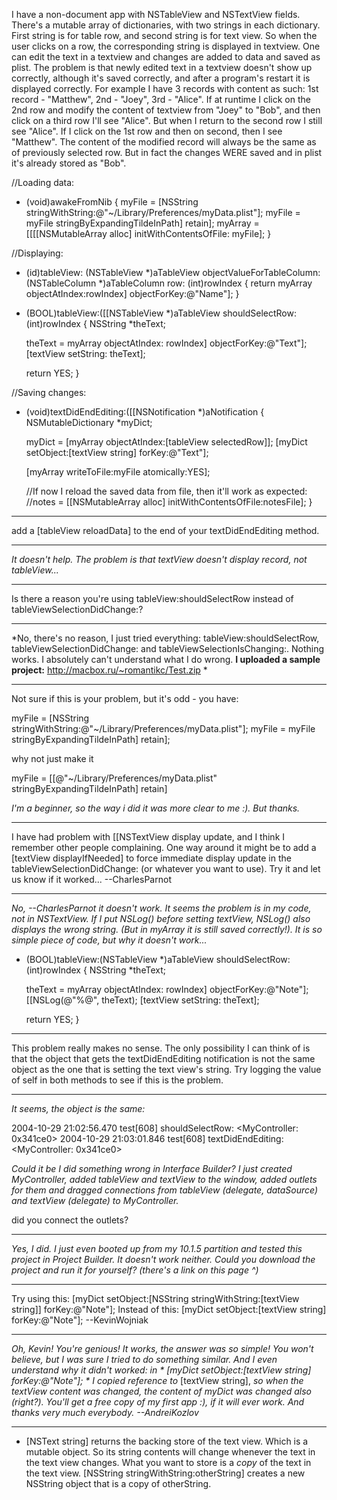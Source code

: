 I have a non-document app with NSTableView and NSTextView fields. There's a mutable array of dictionaries, with two strings in each dictionary. First string is for table row, and second string is for text view. So when the user clicks on a row, the corresponding string is displayed in textview. One can edit the text in a textview and changes are added to data and saved as plist. The problem is that newly edited text in a textview doesn't show up correctly, although it's saved correctly, and after a program's restart it is displayed correctly.
For example I have 3 records with content as such: 1st record - "Matthew", 2nd - "Joey", 3rd - "Alice". If at runtime I click on the 2nd row and modify the content of textview from "Joey" to "Bob", and then click on a third row I'll see "Alice". But when I return to the second row I still see "Alice". If I click on the 1st row and then on second, then I see "Matthew". The content of the modified record will always be the same as of previously selected row. But in fact the changes WERE saved and in plist it's already stored as "Bob".

    
//Loading data:

- (void)awakeFromNib
{
    myFile = [NSString stringWithString:@"~/Library/Preferences/myData.plist"];
    myFile = myFile stringByExpandingTildeInPath] retain];
    myArray = [[[[NSMutableArray alloc] initWithContentsOfFile: myFile];
}

//Displaying:

- (id)tableView: (NSTableView *)aTableView 
        objectValueForTableColumn: (NSTableColumn *)aTableColumn
        row: (int)rowIndex
{
    return myArray objectAtIndex:rowIndex] objectForKey:@"Name"];
}

- (BOOL)tableView:([[NSTableView *)aTableView shouldSelectRow:(int)rowIndex
{
    NSString *theText;

    theText = myArray objectAtIndex: rowIndex] objectForKey:@"Text"];
    [textView setString: theText];

    return YES;
}

//Saving changes:

- (void)textDidEndEditing:([[NSNotification *)aNotification
{
    NSMutableDictionary *myDict;

    myDict = [myArray objectAtIndex:[tableView selectedRow]];
    [myDict setObject:[textView string] forKey:@"Text"];

    [myArray writeToFile:myFile atomically:YES];

    //If now I reload the saved data from file, then it'll work as expected:
    //notes = [[NSMutableArray alloc] initWithContentsOfFile:notesFile];
}


----

add a     [tableView reloadData] to the end of your     textDidEndEditing method.

----

*It doesn't help. The problem is that textView doesn't display record, not tableView...*

----

Is there a reason you're using     tableView:shouldSelectRow instead of     tableViewSelectionDidChange:?

----

*No, there's no reason, I just tried everything:     tableView:shouldSelectRow,      tableViewSelectionDidChange: and     tableViewSelectionIsChanging:. Nothing works.
I absolutely can't understand what I do wrong. **I uploaded a sample project:** http://macbox.ru/~romantikc/Test.zip *

----

Not sure if this is your problem, but it's odd - you have:

    
   myFile = [NSString stringWithString:@"~/Library/Preferences/myData.plist"];
    myFile = myFile stringByExpandingTildeInPath] retain];


why not just make it

    

myFile = [[@"~/Library/Preferences/myData.plist" stringByExpandingTildeInPath] retain]



*I'm a beginner, so the way i did it was more clear to me :). But thanks.*

----
I have had problem with     [[NSTextView display update, and I think I remember other people complaining. One way around it might be to add a     [textView displayIfNeeded] to force immediate display update in the     tableViewSelectionDidChange: (or whatever you want to use). Try it and let us know if it worked... --CharlesParnot

----
*No, --CharlesParnot it doesn't work. It seems the problem is in my code, not in     NSTextView. If I put     NSLog() before setting textView,     NSLog() also displays the wrong string. (But in myArray it is still saved correctly!). It is so simple piece of code, but why it doesn't work...*

    
- (BOOL)tableView:(NSTableView *)aTableView shouldSelectRow:(int)rowIndex
{
    NSString *theText;

    theText = myArray objectAtIndex: rowIndex] objectForKey:@"Note"];
    [[NSLog(@"%@", theText);
    [textView setString: theText];
	
    return YES;
}


----

This problem really makes no sense. The only possibility I can think of is that the object that gets the textDidEndEditing notification is not the same object as the one that is setting the text view's string. Try logging the value of self in both methods to see if this is the problem.

----

*It seems, the object is the same:*
    
2004-10-29 21:02:56.470 test[608] shouldSelectRow: <MyController: 0x341ce0>
2004-10-29 21:03:01.846 test[608] textDidEndEditing: <MyController: 0x341ce0>


*Could it be I did something wrong in Interface Builder? I just created MyController, added tableView and textView to the window, added outlets for them and dragged connections from tableView (delegate, dataSource) and textView (delegate) to MyController.*

did you connect the outlets?

----

*Yes, I did. I just even booted up from my 10.1.5 partition and tested this project in Project Builder. It doesn't work neither. Could you download the project and run it for yourself? (there's a link on this page ^)*

----

Try using this:
    [myDict setObject:[NSString stringWithString:[textView string]] forKey:@"Note"];
Instead of this:
    [myDict setObject:[textView string] forKey:@"Note"];
--KevinWojniak

----

*Oh, Kevin! You're genious! It works, the answer was so simple! You won't believe, but I was sure I tried to do something similar. And I even understand why it didn't worked: in *     [myDict setObject:[textView string] forKey:@"Note"]; * I copied reference to*     [textView string], *so when the     textView content was changed, the content of     myDict was changed also (right?). You'll get a free copy of my first app :), if it will ever work. And thanks very much everybody. --AndreiKozlov*

----

- [NSText string] returns the backing store of the text view. Which is a mutable object. So its string contents will change whenever the text in the text view changes. What you want to store is a *copy* of the text in the text view. [NSString stringWithString:otherString] creates a new NSString object that is a copy of otherString.
